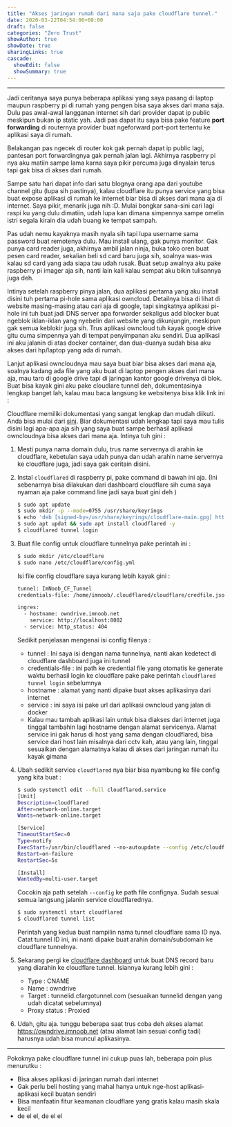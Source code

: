```yaml
---
title: "Akses jaringan rumah dari mana saja pake cloudflare tunnel."
date: 2020-03-22T04:54:06+08:00
draft: false
categories: "Zero Trust"
showAuthor: true
showDate: true
sharingLinks: true
cascade:
  showEdit: false
  showSummary: true
---
```


----------

Jadi ceritanya saya punya beberapa aplikasi yang saya pasang di laptop maupun raspberry pi di rumah yang pengen bisa saya akses dari mana saja. Dulu  pas awal-awal langganan internet sih dari provider dapat ip public meskipun bukan ip static yah. Jadi pas dapat itu saya bisa pake feature **port forwarding** di routernya provider buat ngeforward port-port tertentu ke aplikasi saya di rumah.

Belakangan pas ngecek di router kok gak pernah dapat ip public lagi, pantesan port forwardingnya gak pernah jalan lagi. Akhirnya raspberry pi nya aku matiin sampe lama karna saya pikir percuma juga dinyalain terus tapi gak bisa di akses dari rumah.

Sampe satu hari dapat info dari satu blognya orang apa dari youtube channel gitu (lupa sih pastinya), kalau cloudflare itu punya service yang bisa buat expose aplikasi di rumah ke internet biar bisa di akses dari mana aja di internet. Saya pikir, menarik juga nih :D. Mulai bongkar sana-sini cari lagi raspi ku yang dulu dimatiin, udah lupa kan dimana simpennya sampe omelin istri segala kirain dia udah buang ke tempat sampah. 

Pas udah nemu kayaknya masih nyala sih tapi lupa username sama password buat remotenya dulu.
Mau install ulang, gak punya monitor. Gak punya card reader juga, akhirnya ambil jalan ninja, buka toko oren buat pesen card reader, sekalian beli sd card baru juga sih, soalnya was-was kalau sd card yang ada siapa tau udah rusak. Buat setup awalnya aku pake raspberry pi imager aja sih, nanti lain kali kalau sempat aku bikin tulisannya juga deh.

Intinya setelah raspberry pinya jalan, dua aplikasi pertama yang aku install disini tuh pertama pi-hole sama aplikasi owncloud. Detailnya bisa di lihat di website masing-masing atau cari aja di google, tapi singkatnya aplikasi pi-hole ini tuh buat jadi DNS server apa forwarder sekaligus add blocker buat ngeblok iklan-iklan yang nyebelin dari website yang dikunjungin, meskipun gak semua keblokir juga sih. Trus aplikasi owncloud tuh kayak google drive gitu cuma simpennya yah di tempat penyimpanan aku sendiri. Dua aplikasi ini aku jalanin di atas docker container, dan dua-duanya sudah bisa aku akses dari hp/laptop yang ada di rumah.

Lanjut aplikasi owncloudnya mau saya buat biar bisa akses dari mana aja, soalnya kadang ada file yang aku buat di laptop pengen akses dari mana aja, mau taro di google drive tapi di jaringan  kantor google drivenya di blok. Buat bisa kayak gini aku pake cloudlare tunnel deh, dokumentasinya lengkap banget lah, kalau mau baca langsung ke websitenya bisa klik link ini : 

Cloudflare memiliki dokumentasi yang sangat lengkap dan mudah diikuti. Anda bisa mulai dari [sini](https://developers.cloudflare.com/cloudflare-one/connections/connect-networks/). Biar dokumentasi udah lengkap tapi saya mau tulis disini lagi apa-apa aja sih yang saya buat sampe berhasil aplikasi owncloudnya bisa akses dari mana aja. Intinya tuh gini :

1.  Mesti punya nama domain dulu, trus name servernya di arahin ke cloudflare, kebetulan saya udah punya dan udah arahin name servernya ke cloudflare juga, jadi saya gak ceritain disini.
2.  Instal  `cloudflared`  di raspberry pi, pake command di bawah ini aja. (Ini sebenarnya bisa dilakukan dari dashboard cloudflare sih cuma saya nyaman aja pake command line jadi saya buat gini deh )
    ```bash
    $ sudo apt update
    $ sudo mkdir -p --mode=0755 /usr/share/keyrings
    $ echo 'deb [signed-by=/usr/share/keyrings/cloudflare-main.gpg] https://pkg.cloudflare.com/cloudflared bookworm main' | sudo tee /etc/apt/sources.list.d/cloudflared.list
    $ sudo apt updat && sudo apt install cloudflared -y
    $ cloudflared tunnel login
    ```
3.  Buat file config untuk cloudflare tunnelnya pake perintah ini :
    ```bash
    $ sudo mkdir /etc/cloudflare
    $ sudo nano /etc/cloudflare/config.yml
    ```
    Isi file config cloudflare saya kurang lebih kayak gini :
    ```bash
    tunnel: ImNoob_CF_Tunnel
    credentials-file: /home/imnoob/.cloudflared/cloudflare/credfile.json

    ingres:
      - hostname: owndrive.imnoob.net
        service: http://localhost:8082
      - service: http_status: 404
    ```
    Sedikit penjelasan mengenai isi config filenya :
    - tunnel : Ini saya isi dengan nama tunnelnya, nanti akan kedetect di cloudflare dashboard juga ini tunnel
    - credentials-file : ini path ke credential file yang otomatis ke generate waktu berhasil login ke cloudflare pake pake perintah `cloudflared tunnel login` sebelumnya
    - hostname : alamat yang nanti dipake buat akses aplikasinya dari internet
    - service : ini saya  isi pake url dari aplikasi owncloud yang jalan di docker
    - Kalau mau tambah aplikasi lain untuk bisa diakses dari internet juga tinggal tambahin lagi hostname dengan alamat servicenya. Alamat service ini gak harus di host yang sama dengan cloudflared, bisa service dari host lain misalnya dari cctv kah, atau yang lain, tinggal sesuaikan dengan alamatnya kalau di akses dari jaringan rumah itu kayak gimana
4.  Ubah sedikit service `cloudflared` nya biar bisa nyambung ke file config yang kita buat :
    ```bash
    $ sudo systemctl edit --full cloudflared.service
    [Unit]
    Description=cloudflared
    After=network-online.target
    Wants=network-online.target

    [Service]
    TimeoutStartSec=0
    Type=notify
    ExecStart=/usr/bin/cloudflared --no-autoupdate --config /etc/cloudflared/config.yml tunnel run
    Restart=on-failure
    RestartSec=5s

    [Install]
    WantedBy=multi-user.target
    ```
    Cocokin aja path setelah `--config` ke path file confignya. Sudah sesuai semua langsung jalanin service cloudflarednya.
    ```bash
    $ sudo systemctl start cloudflared
    $ cloudflared tunnel list
    ```
    Perintah yang kedua buat nampilin nama tunnel cloudflare sama ID nya. Catat tunnel ID ini, ini nanti dipake buat arahin domain/subdomain ke cloudflare tunnelnya.

5.  Sekarang pergi ke [cloudflare dashboard](https://dash.cloudflare.com/) untuk buat DNS record baru yang diarahin ke cloudflare tunnel. Isiannya kurang lebih gini :
    - Type : CNAME
    - Name : owndrive
    - Target : tunnelid.cfargotunnel.com (sesuaikan tunnelid dengan yang udah dicatat sebelumnya)
    - Proxy status : Proxied
6.  Udah, gitu aja. tunggu beberapa saat trus coba deh akses alamat https://owndrive.imnoob.net (atau alamat lain sesuai config tadi) harusnya udah bisa muncul aplikasinya.

----------
Pokoknya pake cloudflare tunnel ini cukup puas lah, beberapa poin plus menurutku :
- Bisa akses aplikasi di jaringan rumah dari internet
- Gak perlu beli hosting yang mahal hanya untuk nge-host aplikasi-aplikasi kecil buatan sendiri 
- Bisa manfaatin fitur keamanan cloudflare yang gratis kalau masih skala kecil
- de el el, de el el

